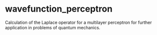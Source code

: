 # wavefunction_perceptron
Calculation of the Laplace operator for a multilayer perceptron for further application in problems of quantum mechanics.
